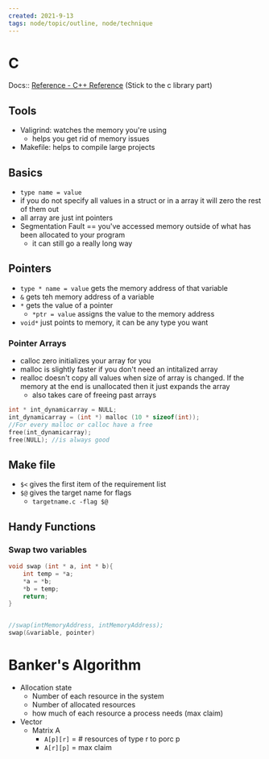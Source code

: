 ```yaml
---
created: 2021-9-13
tags: node/topic/outline, node/technique
---
```


# C

Docs:: [Reference - C++ Reference](http://cplusplus.com/reference/) (Stick to the c library part)

## Tools

- Valigrind: watches the memory you're using
	- helps you get rid of memory issues
- Makefile: helps to compile large projects

## Basics

- `type name = value`
- if you do not specify all values in a struct or in a array it will zero the rest of them out
- all array are just int pointers
- Segmentation Fault == you've accessed memory outside of what has been allocated to your program
	- it can still go a really long way

## Pointers

- `type * name = value` gets the memory address of that variable
- `&` gets teh memory address of a variable
- `*` gets the value of a pointer
	- `*ptr = value` assigns the value to the memory address
- `void*` just points to memory, it can be any type you want

### Pointer Arrays

- calloc zero initializes your array for you
- malloc is slightly faster if you don't need an intitalized array
- realloc doesn't copy all values when size of array is changed. If the memory at the end is unallocated then it just expands the array
	- also takes care of freeing past arrays
```c
int * int_dynamicarray = NULL;
int_dynamicarray = (int *) malloc (10 * sizeof(int));
//For every malloc or calloc have a free
free(int_dynamicarray);
free(NULL); //is always good

```

## Make file

- `$<` gives the first item of the  requirement list
- `$@` gives the target name for flags
	- `targetname.c -flag $@`

## Handy Functions

### Swap two variables

```c
void swap (int * a, int * b){
	int temp = *a;
	*a = *b;
	*b = temp;
	return;
}


//swap(intMemoryAddress, intMemoryAddress);
swap(&variable, pointer)
```

# Banker's Algorithm

- Allocation state
	- Number of each resource in the system
	- Number of allocated resources
	- how much of each resource a process needs (max claim)
- Vector
	- Matrix A
		- `A[p][r]` = # resources of type r to porc p
		- `A[r][p]` = max claim
